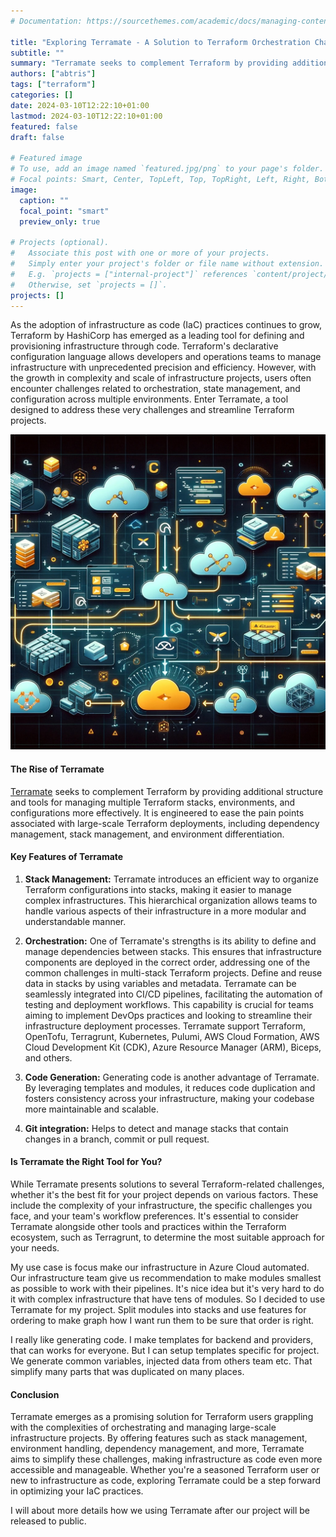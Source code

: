 ```yaml
---
# Documentation: https://sourcethemes.com/academic/docs/managing-content/

title: "Exploring Terramate - A Solution to Terraform Orchestration Challenges"
subtitle: ""
summary: "Terramate seeks to complement Terraform by providing additional structure and tools for managing multiple Terraform stacks, environments, and configurations more effectively. It is engineered to ease the pain points associated with large-scale Terraform deployments, including dependency management, stack management, and environment differentiation"
authors: ["abtris"]
tags: ["terraform"]
categories: []
date: 2024-03-10T12:22:10+01:00
lastmod: 2024-03-10T12:22:10+01:00
featured: false
draft: false

# Featured image
# To use, add an image named `featured.jpg/png` to your page's folder.
# Focal points: Smart, Center, TopLeft, Top, TopRight, Left, Right, BottomLeft, Bottom, BottomRight.
image:
  caption: ""
  focal_point: "smart"
  preview_only: true

# Projects (optional).
#   Associate this post with one or more of your projects.
#   Simply enter your project's folder or file name without extension.
#   E.g. `projects = ["internal-project"]` references `content/project/deep-learning/index.md`.
#   Otherwise, set `projects = []`.
projects: []
---
```


As the adoption of infrastructure as code (IaC) practices continues to grow, Terraform by HashiCorp has emerged as a leading tool for defining and provisioning infrastructure through code. Terraform's declarative configuration language allows developers and operations teams to manage infrastructure with unprecedented precision and efficiency. However, with the growth in complexity and scale of infrastructure projects, users often encounter challenges related to orchestration, state management, and configuration across multiple environments. Enter Terramate, a tool designed to address these very challenges and streamline Terraform projects.

![](./featured.jpeg)

#### **The Rise of Terramate**

[Terramate](https://terramate.io/docs/cli/introduction#what-is-terramate-cli) seeks to complement Terraform by providing additional structure and tools for managing multiple Terraform stacks, environments, and configurations more effectively. It is engineered to ease the pain points associated with large-scale Terraform deployments, including dependency management, stack management, and environment differentiation.

#### **Key Features of Terramate**

1. **Stack Management:** Terramate introduces an efficient way to organize Terraform configurations into stacks, making it easier to manage complex infrastructures. This hierarchical organization allows teams to handle various aspects of their infrastructure in a more modular and understandable manner. 

2. **Orchestration:** One of Terramate's strengths is its ability to define and manage dependencies between stacks. This ensures that infrastructure components are deployed in the correct order, addressing one of the common challenges in multi-stack Terraform projects. Define and reuse data in stacks by using variables and metadata. Terramate can be seamlessly integrated into CI/CD pipelines, facilitating the automation of testing and deployment workflows. This capability is crucial for teams aiming to implement DevOps practices and looking to streamline their infrastructure deployment processes. Terramate support Terraform, OpenTofu, Terragrunt, Kubernetes, Pulumi, AWS Cloud Formation, AWS Cloud Development Kit (CDK), Azure Resource Manager (ARM), Biceps, and others.

3. **Code Generation:** Generating code is another advantage of Terramate. By leveraging templates and modules, it reduces code duplication and fosters consistency across your infrastructure, making your codebase more maintainable and scalable.

4. **Git integration:** Helps to detect and manage stacks that contain changes in a branch, commit or pull request.

#### **Is Terramate the Right Tool for You?**

While Terramate presents solutions to several Terraform-related challenges, whether it's the best fit for your project depends on various factors. These include the complexity of your infrastructure, the specific challenges you face, and your team's workflow preferences. It's essential to consider Terramate alongside other tools and practices within the Terraform ecosystem, such as Terragrunt, to determine the most suitable approach for your needs.

My use case is focus make our infrastructure in Azure Cloud automated. Our infrastructure team give us recommendation to make modules smallest as possible to work with their pipelines. It's nice idea but it's very hard to do it with complex infrastructure that have tens of modules. So I decided to use Terramate for my project. Split modules into stacks and use features for ordering to make graph how I want run them to be sure that order is right. 

I really like generating code. I make templates for backend and providers, that can works for everyone. But I can setup templates specific for project. We generate common variables, injected data from others team etc. That simplify many parts that was duplicated on many places.

#### **Conclusion**

Terramate emerges as a promising solution for Terraform users grappling with the complexities of orchestrating and managing large-scale infrastructure projects. By offering features such as stack management, environment handling, dependency management, and more, Terramate aims to simplify these challenges, making infrastructure as code even more accessible and manageable. Whether you're a seasoned Terraform user or new to infrastructure as code, exploring Terramate could be a step forward in optimizing your IaC practices.

I will about more details how we using Terramate after our project will be released to public.
